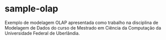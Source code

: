 # sample-olap
Exemplo de modelagem OLAP apresentada como trabalho na disciplina de Modelagem de Dados do curso de Mestrado em Ciência da Computação da Universidade Federal de Uberlândia.
